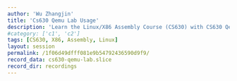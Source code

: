 ```yaml
---
author: 'Wu Zhangjin'
title: 'Cs630 Qemu Lab Usage'
description: 'Learn the Linux/X86 Assembly Course (CS630) with CS630 Qemu Lab'
#category: ['c1', 'c2']
tags: [CS630, X86, Assembly, Linux]
layout: session
permalink: /1f06d49dfff081e9b54792436590d9f9/
record_data: cs630-qemu-lab.slice
record_dir: recordings
---
```

